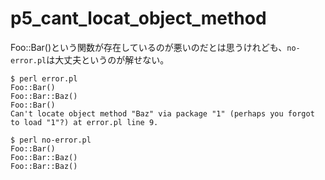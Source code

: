 # p5\_cant\_locat\_object\_method

Foo::Bar()という関数が存在しているのが悪いのだとは思うけれども、`no-error.pl`は大丈夫というのが解せない。

```
$ perl error.pl
Foo::Bar()
Foo::Bar::Baz()
Foo::Bar()
Can't locate object method "Baz" via package "1" (perhaps you forgot to load "1"?) at error.pl line 9.

$ perl no-error.pl
Foo::Bar()
Foo::Bar::Baz()
Foo::Bar::Baz()
```
